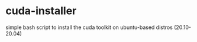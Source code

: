 # cuda-installer
simple bash script to install the cuda toolkit on ubuntu-based distros (20.10-20.04)
